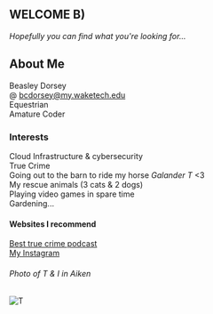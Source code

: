 ## WELCOME B)
_Hopefully you can find what you're looking for..._
## About Me

Beasley Dorsey  
@ bcdorsey@my.waketech.edu  
Equestrian  
Amature Coder 
 

### Interests  
Cloud Infrastructure & cybersecurity  
True Crime  
Going out to the barn to ride my horse _Galander T_ <3  
My rescue animals (3 cats & 2 dogs)  
Playing video games in spare time  
Gardening...

#### Websites I recommend
[Best true crime podcast](https://www.swordandscale.com/listen)  
[My Instagram](https://www.instagram.com/beasturgeon/)


###### Photo of T & I in Aiken  
![T](241109_TKP_8770.jpg)